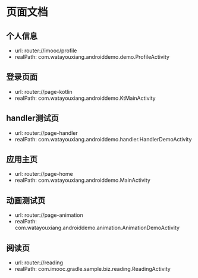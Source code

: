 # 页面文档

## 个人信息
- url: router://imooc/profile
- realPath: com.watayouxiang.androiddemo.demo.ProfileActivity

## 登录页面
- url: router://page-kotlin
- realPath: com.watayouxiang.androiddemo.KtMainActivity

## handler测试页
- url: router://page-handler
- realPath: com.watayouxiang.androiddemo.handler.HandlerDemoActivity

## 应用主页
- url: router://page-home
- realPath: com.watayouxiang.androiddemo.MainActivity

## 动画测试页
- url: router://page-animation
- realPath: com.watayouxiang.androiddemo.animation.AnimationDemoActivity

## 阅读页
- url: router://reading
- realPath: com.imooc.gradle.sample.biz.reading.ReadingActivity

